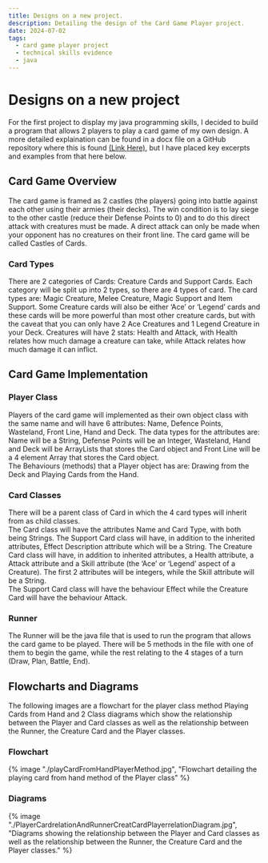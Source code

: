 ```yaml
---
title: Designs on a new project.
description: Detailing the design of the Card Game Player project.
date: 2024-07-02 
tags:
  - card game player project
  - technical skills evidence
  - java
---
```


<div class="container fluid">
  <h1 class="col align-self-center">Designs on a new project</h1>
  <div class="row justify-content-center">
    <p class="col-8">
    For the first project to display my java programming skills, I decided to build a program that allows 2 players to play a card game of my own design. A more detailed explaination can be found in a docx file on a GitHub repository where this is found <a href="https://github.com/CulverT01/cardgameplayer">(Link Here)</a>, but I have placed key excerpts and examples from that here below.
    </p>
  </div>
  <div class="row justify-content-center">
    <h2 class="row">Card Game Overview</h2>
    <p class="col-8"> 
    The card game is framed as 2 castles (the players) going into battle against each other using their armies (their decks). The win condition is to lay siege to the other castle (reduce their Defense Points to 0) and to do this direct attack with creatures must be made. A direct attack can only be made when your opponent has no creatures on their front line. The card game will be called Castles of Cards.</p>
    <h3 class="row">Card Types</h3>
    <p class="col-8">There are 2 categories of Cards: Creature Cards and Support Cards. Each category will be split up into 2 types, so there are 4 types of card. The card types are: Magic Creature, Melee Creature, Magic Support and Item Support. Some Creature cards will also be either ‘Ace’ or ‘Legend’ cards and these cards will be more powerful than most other creature cards, but with the caveat that you can only have 2 Ace Creatures and 1 Legend Creature in your Deck. Creatures will have 2 stats: Health and Attack, with Health relates how much damage a creature can take, while Attack relates how much damage it can inflict.
    </p>
  </div>
  <div class="row justify-content-center">
    <h2 class="row">Card Game Implementation</h2>
    <h3 class="row">Player Class</h3>
    <p class="col-8">
    Players of the card game will implemented as their own object class with the same name and will have 6 attributes: Name, Defence Points, Wasteland, Front Line, Hand and Deck. The data types for the attributes are: Name will be a String, Defense Points will be an Integer, Wasteland, Hand and Deck will be ArrayLists that stores the Card object and Front Line will be a 4 element Array that stores the Card object.<br/>
    The Behaviours (methods) that a Player object has are: Drawing from the Deck and Playing Cards from the Hand.
    </p>
    <h3 class="row">Card Classes</h3>
    <p class="col-8">
    There will be a parent class of Card in which the 4 card types will inherit from as child classes.<br/>
    The Card class will have the attributes Name and Card Type, with both being Strings. The Support Card class will have, in addition to the inherited attributes, Effect Description attribute which will be a String. The Creature Card class will have, in addition to inherited attributes, a Health attribute, a Attack attribute and a Skill attribute (the ‘Ace’ or ‘Legend’ aspect of a Creature). The first 2 attributes will be integers, while the Skill attribute will be a String.<br/>
    The Support Card class will have the behaviour Effect while the Creature Card will have the behaviour Attack.
    </p>
    <h3 class="row">Runner</h3>
    <p class="col-8">
    The Runner will be the java file that is used to run the program that allows the card game to be played. There will be 5 methods in the file with one of them to begin the game, while the rest relating to the 4 stages of a turn (Draw, Plan, Battle, End).
    </p>
    </div>
  <div class="row justify-content-center">
    <h2 class="row">Flowcharts and Diagrams</h2>
    <p class="col-8">
    The following images are a flowchart for the player class method Playing Cards from Hand and 2 Class diagrams which show the relationship between the Player and Card classes as well as the relationship between the Runner, the Creature Card and the Player classes.
    </p>
    <h3 class="row">Flowchart</h3>
    <div class="col-8">
    {% image "./playCardFromHandPlayerMethod.jpg", "Flowchart detailing the playing card from hand method of the Player class" %}
    </div>
    <h3 class="row">Diagrams</h3>
    <div class="col-8">
    {% image "./PlayerCardrelationAndRunnerCreatCardPlayerrelationDiagram.jpg", "Diagrams showing the relationship between the Player and Card classes as well as the relationship between the Runner, the Creature Card and the Player classes." %}
    </div>
  </div>
</div>
